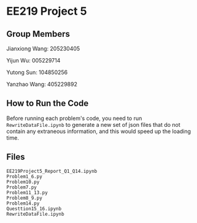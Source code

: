 # EE219 Project 5

## Group Members

Jianxiong Wang: 205230405 

Yijun Wu: 005229714 

Yutong Sun: 104850256 

Yanzhao Wang: 405229892

## How to Run the Code

Before running each problem's code, you need to run `RewriteDataFile.ipynb` to generate a new set of json files that do not contain any extraneous information, and this would speed up the loading time.  

## Files

```
EE219Project5_Report_Q1_Q14.ipynb	
Problem1_6.py
Problem10.py				
Problem7.py
Problem11_13.py				
Problem8_9.py
Problem14.py				
Questtion15_16.ipynb
RewriteDataFile.ipynb
```

